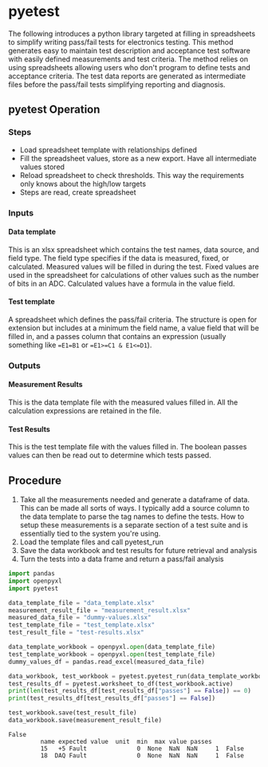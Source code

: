 # pyetest

The following introduces a python library targeted at filling in spreadsheets to simplify writing pass/fail tests for electronics testing. This method generates easy to maintain test description and acceptance test software with easily defined measurements and test criteria. The method relies on using spreadsheets allowing users who don't program to define tests and acceptance criteria. The test data reports are generated as intermediate files before the pass/fail tests simplifying
reporting and diagnosis.


## pyetest Operation

### Steps
+ Load spreadsheet template with relationships defined
+ Fill the spreadsheet values, store as a new export. Have all intermediate values stored
+ Reload spreadsheet to check thresholds. This way the requirements only knows about the high/low targets
+ Steps are read, create spreadsheet


### Inputs

#### Data template
This is an xlsx spreadsheet which contains the test names, data source, and field type. The field type specifies if the data is measured, fixed, or calculated. Measured values will be filled in during the test. Fixed values are used in the spreadsheet for calculations of other values such as the number of bits in an ADC. Calculated values have a formula in the value field. 

#### Test template
A spreadsheet which defines the pass/fail criteria. The structure is open for extension but includes at a minimum the field name, a value field that will be filled in, and a passes column that contains an expression (usually something like `=E1=B1` or `=E1>=C1 & E1<=D1`).

### Outputs

#### Measurement Results
This is the data template file with the measured values filled in. All the calculation expressions are retained in the file.

#### Test Results
This is the test template file with the values filled in. The boolean passes values can then be read out to determine which tests passed.


## Procedure
1. Take all the measurements needed and generate a dataframe of data. This can be made all sorts of ways. I typically add a source column to the data template to parse the tag names to define the tests. How to setup these measurements is a separate section of a test suite and is essentially tied to the system you're using.
2. Load the template files and call pyetest_run
3. Save the data workbook and test results for future retrieval and analysis
4. Turn the tests into a data frame and return a pass/fail analysis

```python
import pandas
import openpyxl
import pyetest

data_template_file = "data_template.xlsx"
measurement_result_file = "measurement_result.xlsx"
measured_data_file = "dummy-values.xlsx"
test_template_file = "test_template.xlsx"
test_result_file = "test-results.xlsx"

data_template_workbook = openpyxl.open(data_template_file)
test_template_workbook = openpyxl.open(test_template_file)
dummy_values_df = pandas.read_excel(measured_data_file)

data_workbook, test_workbook = pyetest.pyetest_run(data_template_workbook, test_template_workbook, dummy_values_df)
test_results_df = pyetest.worksheet_to_df(test_workbook.active)
print(len(test_results_df[test_results_df["passes"] == False]) == 0)
print(test_results_df[test_results_df["passes"] == False])

test_workbook.save(test_result_file)
data_workbook.save(measurement_result_file)
```

```
False
         name expected value  unit  min  max value passes
         15   +5 Fault              0  None  NaN  NaN     1  False
         18  DAQ Fault              0  None  NaN  NaN     1  False
```

